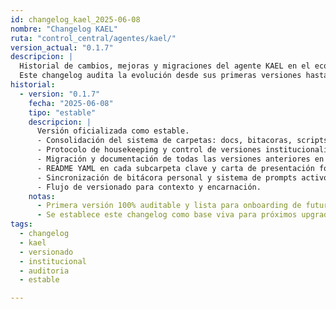 ```yaml
---
id: changelog_kael_2025-06-08
nombre: "Changelog KAEL"
ruta: "control_central/agentes/kael/"
version_actual: "0.1.7"
descripcion: |
  Historial de cambios, mejoras y migraciones del agente KAEL en el ecosistema ALMA_RESIST.
  Este changelog audita la evolución desde sus primeras versiones hasta la oficialización de la versión v0.1.7 como estable.
historial:
  - version: "0.1.7"
    fecha: "2025-06-08"
    tipo: "estable"
    descripcion: |
      Versión oficializada como estable.
      - Consolidación del sistema de carpetas: docs, bitacoras, scripts, contexto, _legacy.
      - Protocolo de housekeeping y control de versiones institucionalizado.
      - Migración y documentación de todas las versiones anteriores en _legacy.
      - README YAML en cada subcarpeta clave y carta de presentación formal.
      - Sincronización de bitácora personal y sistema de prompts activos.
      - Flujo de versionado para contexto y encarnación.
    notas:
      - Primera versión 100% auditable y lista para onboarding de futuros agentes o auditores.
      - Se establece este changelog como base viva para próximos upgrades y revisiones.
tags:
  - changelog
  - kael
  - versionado
  - institucional
  - auditoria
  - estable

---
```


